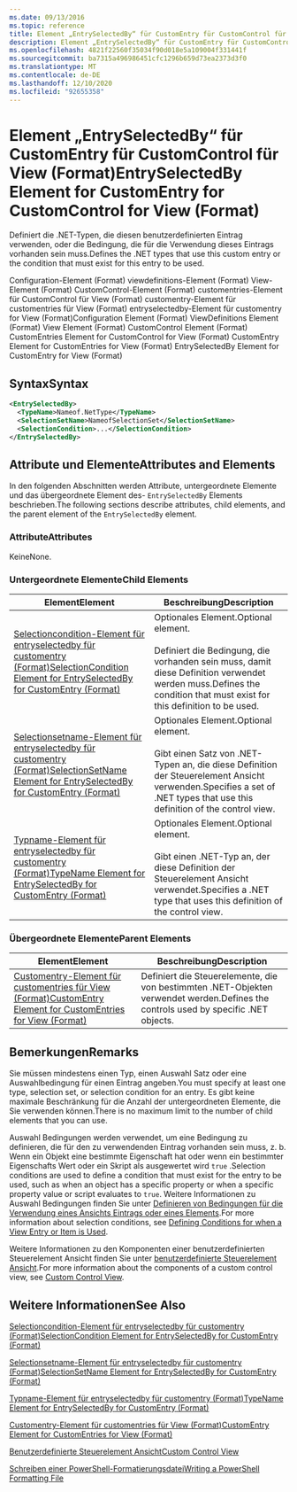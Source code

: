 ```yaml
---
ms.date: 09/13/2016
ms.topic: reference
title: Element „EntrySelectedBy“ für CustomEntry für CustomControl für View (Format)
description: Element „EntrySelectedBy“ für CustomEntry für CustomControl für View (Format)
ms.openlocfilehash: 4821f22560f35034f90d018e5a109004f331441f
ms.sourcegitcommit: ba7315a496986451cfc1296b659d73ea2373d3f0
ms.translationtype: MT
ms.contentlocale: de-DE
ms.lasthandoff: 12/10/2020
ms.locfileid: "92655358"
---
```

# <a name="entryselectedby-element-for-customentry-for-customcontrol-for-view-format"></a><span data-ttu-id="abad8-103">Element „EntrySelectedBy“ für CustomEntry für CustomControl für View (Format)</span><span class="sxs-lookup"><span data-stu-id="abad8-103">EntrySelectedBy Element for CustomEntry for CustomControl for View (Format)</span></span>

<span data-ttu-id="abad8-104">Definiert die .NET-Typen, die diesen benutzerdefinierten Eintrag verwenden, oder die Bedingung, die für die Verwendung dieses Eintrags vorhanden sein muss.</span><span class="sxs-lookup"><span data-stu-id="abad8-104">Defines the .NET types that use this custom entry or the condition that must exist for this entry to be used.</span></span>

<span data-ttu-id="abad8-105">Configuration-Element (Format) viewdefinitions-Element (Format) View-Element (Format) CustomControl-Element (Format) customentries-Element für CustomControl für View (Format) customentry-Element für customentries für View (Format) entryselectedby-Element für customentry for View (Format)</span><span class="sxs-lookup"><span data-stu-id="abad8-105">Configuration Element (Format) ViewDefinitions Element (Format) View Element (Format) CustomControl Element (Format) CustomEntries Element for CustomControl for View (Format) CustomEntry Element for CustomEntries for View (Format) EntrySelectedBy Element for CustomEntry for View (Format)</span></span>

## <a name="syntax"></a><span data-ttu-id="abad8-106">Syntax</span><span class="sxs-lookup"><span data-stu-id="abad8-106">Syntax</span></span>

```xml
<EntrySelectedBy>
  <TypeName>Nameof.NetType</TypeName>
  <SelectionSetName>NameofSelectionSet</SelectionSetName>
  <SelectionCondition>...</SelectionCondition>
</EntrySelectedBy>
```

## <a name="attributes-and-elements"></a><span data-ttu-id="abad8-107">Attribute und Elemente</span><span class="sxs-lookup"><span data-stu-id="abad8-107">Attributes and Elements</span></span>

<span data-ttu-id="abad8-108">In den folgenden Abschnitten werden Attribute, untergeordnete Elemente und das übergeordnete Element des- `EntrySelectedBy` Elements beschrieben.</span><span class="sxs-lookup"><span data-stu-id="abad8-108">The following sections describe attributes, child elements, and the parent element of the `EntrySelectedBy` element.</span></span>

### <a name="attributes"></a><span data-ttu-id="abad8-109">Attribute</span><span class="sxs-lookup"><span data-stu-id="abad8-109">Attributes</span></span>

<span data-ttu-id="abad8-110">Keine</span><span class="sxs-lookup"><span data-stu-id="abad8-110">None.</span></span>

### <a name="child-elements"></a><span data-ttu-id="abad8-111">Untergeordnete Elemente</span><span class="sxs-lookup"><span data-stu-id="abad8-111">Child Elements</span></span>

|<span data-ttu-id="abad8-112">Element</span><span class="sxs-lookup"><span data-stu-id="abad8-112">Element</span></span>|<span data-ttu-id="abad8-113">Beschreibung</span><span class="sxs-lookup"><span data-stu-id="abad8-113">Description</span></span>|
|-------------|-----------------|
|[<span data-ttu-id="abad8-114">Selectioncondition-Element für entryselectedby für customentry (Format)</span><span class="sxs-lookup"><span data-stu-id="abad8-114">SelectionCondition Element for EntrySelectedBy for CustomEntry (Format)</span></span>](./selectioncondition-element-for-entryselectedby-for-customcontrol-format.md)|<span data-ttu-id="abad8-115">Optionales Element.</span><span class="sxs-lookup"><span data-stu-id="abad8-115">Optional element.</span></span><br /><br /> <span data-ttu-id="abad8-116">Definiert die Bedingung, die vorhanden sein muss, damit diese Definition verwendet werden muss.</span><span class="sxs-lookup"><span data-stu-id="abad8-116">Defines the condition that must exist for this definition to be used.</span></span>|
|[<span data-ttu-id="abad8-117">Selectionsetname-Element für entryselectedby für customentry (Format)</span><span class="sxs-lookup"><span data-stu-id="abad8-117">SelectionSetName Element for EntrySelectedBy for CustomEntry (Format)</span></span>](./selectionsetname-element-for-entryselectedby-for-customcontrol-for-view-format.md)|<span data-ttu-id="abad8-118">Optionales Element.</span><span class="sxs-lookup"><span data-stu-id="abad8-118">Optional element.</span></span><br /><br /> <span data-ttu-id="abad8-119">Gibt einen Satz von .NET-Typen an, die diese Definition der Steuerelement Ansicht verwenden.</span><span class="sxs-lookup"><span data-stu-id="abad8-119">Specifies a set of .NET types that use this definition of the control view.</span></span>|
|[<span data-ttu-id="abad8-120">Typname-Element für entryselectedby für customentry (Format)</span><span class="sxs-lookup"><span data-stu-id="abad8-120">TypeName Element for EntrySelectedBy for CustomEntry (Format)</span></span>](./typename-element-for-selectioncondition-for-customcontrol-for-view-format.md)|<span data-ttu-id="abad8-121">Optionales Element.</span><span class="sxs-lookup"><span data-stu-id="abad8-121">Optional element.</span></span><br /><br /> <span data-ttu-id="abad8-122">Gibt einen .NET-Typ an, der diese Definition der Steuerelement Ansicht verwendet.</span><span class="sxs-lookup"><span data-stu-id="abad8-122">Specifies a .NET type that uses this definition of the control view.</span></span>|

### <a name="parent-elements"></a><span data-ttu-id="abad8-123">Übergeordnete Elemente</span><span class="sxs-lookup"><span data-stu-id="abad8-123">Parent Elements</span></span>

|<span data-ttu-id="abad8-124">Element</span><span class="sxs-lookup"><span data-stu-id="abad8-124">Element</span></span>|<span data-ttu-id="abad8-125">Beschreibung</span><span class="sxs-lookup"><span data-stu-id="abad8-125">Description</span></span>|
|-------------|-----------------|
|[<span data-ttu-id="abad8-126">Customentry-Element für customentries für View (Format)</span><span class="sxs-lookup"><span data-stu-id="abad8-126">CustomEntry Element for CustomEntries for View (Format)</span></span>](./customentry-element-for-customentries-for-customcontrol-for-view-format.md)|<span data-ttu-id="abad8-127">Definiert die Steuerelemente, die von bestimmten .NET-Objekten verwendet werden.</span><span class="sxs-lookup"><span data-stu-id="abad8-127">Defines the controls used by specific .NET objects.</span></span>|

## <a name="remarks"></a><span data-ttu-id="abad8-128">Bemerkungen</span><span class="sxs-lookup"><span data-stu-id="abad8-128">Remarks</span></span>

<span data-ttu-id="abad8-129">Sie müssen mindestens einen Typ, einen Auswahl Satz oder eine Auswahlbedingung für einen Eintrag angeben.</span><span class="sxs-lookup"><span data-stu-id="abad8-129">You must specify at least one type, selection set, or selection condition for an entry.</span></span> <span data-ttu-id="abad8-130">Es gibt keine maximale Beschränkung für die Anzahl der untergeordneten Elemente, die Sie verwenden können.</span><span class="sxs-lookup"><span data-stu-id="abad8-130">There is no maximum limit to the number of child elements that you can use.</span></span>

<span data-ttu-id="abad8-131">Auswahl Bedingungen werden verwendet, um eine Bedingung zu definieren, die für den zu verwendenden Eintrag vorhanden sein muss, z. b. Wenn ein Objekt eine bestimmte Eigenschaft hat oder wenn ein bestimmter Eigenschafts Wert oder ein Skript als ausgewertet wird `true` .</span><span class="sxs-lookup"><span data-stu-id="abad8-131">Selection conditions are used to define a condition that must exist for the entry to be used, such as when an object has a specific property or when a specific property value or script evaluates to `true`.</span></span> <span data-ttu-id="abad8-132">Weitere Informationen zu Auswahl Bedingungen finden Sie unter [Definieren von Bedingungen für die Verwendung eines Ansichts Eintrags oder eines Elements](./defining-conditions-for-displaying-data.md).</span><span class="sxs-lookup"><span data-stu-id="abad8-132">For more information about selection conditions, see [Defining Conditions for when a View Entry or Item is Used](./defining-conditions-for-displaying-data.md).</span></span>

<span data-ttu-id="abad8-133">Weitere Informationen zu den Komponenten einer benutzerdefinierten Steuerelement Ansicht finden Sie unter [benutzerdefinierte Steuerelement Ansicht](./creating-custom-controls.md).</span><span class="sxs-lookup"><span data-stu-id="abad8-133">For more information about the components of a custom control view, see [Custom Control View](./creating-custom-controls.md).</span></span>

## <a name="see-also"></a><span data-ttu-id="abad8-134">Weitere Informationen</span><span class="sxs-lookup"><span data-stu-id="abad8-134">See Also</span></span>

[<span data-ttu-id="abad8-135">Selectioncondition-Element für entryselectedby für customentry (Format)</span><span class="sxs-lookup"><span data-stu-id="abad8-135">SelectionCondition Element for EntrySelectedBy for CustomEntry (Format)</span></span>](./selectioncondition-element-for-entryselectedby-for-customcontrol-format.md)

[<span data-ttu-id="abad8-136">Selectionsetname-Element für entryselectedby für customentry (Format)</span><span class="sxs-lookup"><span data-stu-id="abad8-136">SelectionSetName Element for EntrySelectedBy for CustomEntry (Format)</span></span>](./selectionsetname-element-for-entryselectedby-for-customcontrol-for-view-format.md)

[<span data-ttu-id="abad8-137">Typname-Element für entryselectedby für customentry (Format)</span><span class="sxs-lookup"><span data-stu-id="abad8-137">TypeName Element for EntrySelectedBy for CustomEntry (Format)</span></span>](./typename-element-for-selectioncondition-for-customcontrol-for-view-format.md)

[<span data-ttu-id="abad8-138">Customentry-Element für customentries für View (Format)</span><span class="sxs-lookup"><span data-stu-id="abad8-138">CustomEntry Element for CustomEntries for View (Format)</span></span>](./customentry-element-for-customentries-for-customcontrol-for-view-format.md)

[<span data-ttu-id="abad8-139">Benutzerdefinierte Steuerelement Ansicht</span><span class="sxs-lookup"><span data-stu-id="abad8-139">Custom Control View</span></span>](./creating-custom-controls.md)

[<span data-ttu-id="abad8-140">Schreiben einer PowerShell-Formatierungsdatei</span><span class="sxs-lookup"><span data-stu-id="abad8-140">Writing a PowerShell Formatting File</span></span>](./writing-a-powershell-formatting-file.md)
